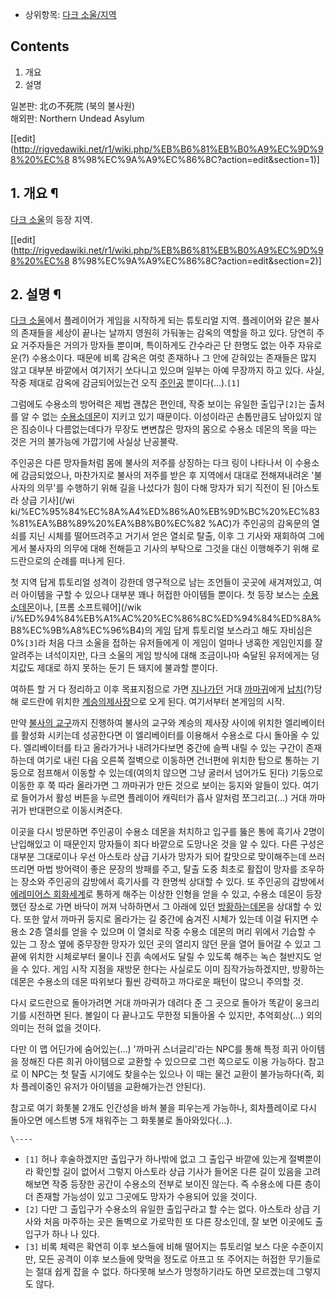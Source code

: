   * 상위항목: [다크 소울/지역](%EB%8B%A4%ED%81%AC%20%EC%86%8C%EC%9A%B8/%EC%A7%80%EC%97%AD.md)  

## Contents

    

1. 개요 
2. 설명 

일본판: 北の不死院 (북의 불사원)  
해외판: Northern Undead Asylum

[[edit](http://rigvedawiki.net/r1/wiki.php/%EB%B6%81%EB%B0%A9%EC%9D%98%20%EC%8
8%98%EC%9A%A9%EC%86%8C?action=edit&section=1)]

## 1. 개요 ¶

[다크 소울](%EB%8B%A4%ED%81%AC%20%EC%86%8C%EC%9A%B8.md)의 등장 지역.

  

[[edit](http://rigvedawiki.net/r1/wiki.php/%EB%B6%81%EB%B0%A9%EC%9D%98%20%EC%8
8%98%EC%9A%A9%EC%86%8C?action=edit&section=2)]

## 2. 설명 ¶

[다크 소울](%EB%8B%A4%ED%81%AC%20%EC%86%8C%EC%9A%B8.md)에서 플레이어가 게임을 시작하게 되는
튜토리얼 지역. 플레이어와 같은 불사의 존재들을 세상이 끝나는 날까지 영원히 가둬놓는 감옥의 역할을 하고 있다. 당연히 주요 거주자들은
거의가 망자들 뿐이며, 특이하게도 간수라곤 단 한명도 없는 아주 자유로운(?) 수용소이다. 때문에 비록 감옥은 여럿 존재하나 그 안에
갇혀있는 존재들은 많지 않고 대부분 바깥에서 여기저기 쏘다니고 있으며 일부는 아예 무장까지 하고 있다. 사실, 작중 제대로 감옥에
감금되어있는건 오직 [주인공](%EC%A3%BC%EC%9D%B8%EA%B3%B5%28%EB%8B%A4%ED%81%AC%20%EC%86%8C%EC%9A%B8%29.md) 뿐이다(...).`[1]`

  

그럼에도 수용소의 방어력은 제법 괜찮은 편인데, 작중 보이는 유일한 출입구`[2]`는 출처를 알 수 없는 [수용소데몬](%EC%88%98%EC%9A%A9%EC%86%8C%20%EB%8D%B0%EB%AA%AC.md)이 지키고 있기 때문이다.
이성이라곤 손톱만큼도 남아있지 않은 짐승이나 다름없는데다가 무장도 변변찮은 망자의 몸으로 수용소 데몬의 목을 따는 것은 거의 불가능에
가깝기에 사실상 난공불락.

  

주인공은 다른 망자들처럼 몸에 불사의 저주를 상징하는 다크 링이 나타나서 이 수용소에 감금되었으나, 마찬가지로 불사의 저주를 받은 후
지역에서 대대로 전해져내려온 '불사자의 의무'를 수행하기 위해 길을 나섰다가 힘이 다해 망자가 되기 직전이 된 [아스토라 상급 기사](/wi
ki/%EC%95%84%EC%8A%A4%ED%86%A0%EB%9D%BC%20%EC%83%81%EA%B8%89%20%EA%B8%B0%EC%82
%AC)가 주인공의 감옥문의 열쇠를 지닌 시체를 떨어뜨려주고 거기서 얻은 열쇠로 탈출, 이후 그 기사와 재회하여 그에게서 불사자의 의무에
대해 전해듣고 기사의 부탁으로 그것을 대신 이행해주기 위해 로드란으로의 순례를 떠나게 된다.

  

첫 지역 답게 튜토리얼 성격이 강한데 영구적으로 남는 조언들이 곳곳에 새겨져있고, 여러 아이템을 구할 수 있으나 대부분 꽤나 허접한 아이템들
뿐이다. 첫 등장 보스는 [수용소데몬](%EC%88%98%EC%9A%A9%EC%86%8C%20%EB%8D%B0%EB%AA%AC.md)이나, [프롬 소프트웨어](/wik
i/%ED%94%84%EB%A1%AC%20%EC%86%8C%ED%94%84%ED%8A%B8%EC%9B%A8%EC%96%B4)의 게임 답게
튜토리얼 보스라고 해도 자비심은 0%`[3]`라 처음 다크 소울을 접하는 유저들에게 이 게임이 얼마나 냉혹한 게임인지를 잘 알려주는
녀석이지만, 다크 소울의 게임 방식에 대해 조금이나마 숙달된 유저에게는 덩치값도 제대로 하지 못하는 둔기 든 돼지에 불과할 뿐이다.

  

여하튼 할 거 다 정리하고 이후 목표지점으로 가면 [지나가던](%EC%A7%80%EB%82%98%EA%B0%80%EB%8D%98.md)
거대 [까마귀](%EA%B9%8C%EB%A7%88%EA%B7%80.md)에게
[납치](%EB%82%A9%EC%B9%98.md)(?)당해 로드란에 위치한 [계승의제사장](%EA%B3%84%EC%8A%B9%EC%9D%98%20%EC%A0%9C%EC%82%AC%EC%9E%A5.md)으로 오게 된다.
여기서부터 본게임의 시작.

  

만약 [불사의 교구](%EB%B6%88%EC%82%AC%EC%9D%98%20%EA%B5%90%EA%B5%AC.md)까지 진행하여 불사의
교구와 계승의 제사장 사이에 위치한 엘리베이터를 활성화 시키는데 성공한다면 이 엘리베이터를 이용해서 수용소로 다시 돌아올 수 있다.
엘리베이터를 타고 올라가거나 내려가다보면 중간에 슬쩍 내릴 수 있는 구간이 존재하는데 여기로 내린 다음 오른쪽 절벽으로 이동하면 건너편에
위치한 탑으로 통하는 기둥으로 점프해서 이동할 수 있는데(여의치 않으면 그냥 굴러서 넘어가도 된다) 기둥으로 이동한 후 쭉 따라 올라가면 그
까마귀가 만든 것으로 보이는 둥지와 알들이 있다. 여기로 들어가서 활성 버튼을 누르면 플레이어 캐릭터가 흡사 알처럼 쪼그리고(...) 거대
까마귀가 반대편으로 이동시켜준다.

  

이곳을 다시 방문하면 주인공이 수용소 데몬을 처치하고 입구를 뚫은 통에 흑기사 2명이 난입해있고 이 때문인지 망자들이 죄다 바깥으로 도망나온
것을 알 수 있다. 다른 구성은 대부분 그대로이나 우선 아스토라 상급 기사가 망자가 되어 칼맛으로 맞이해주는데 쓰러뜨리면 마법 방어력이 좋은
문장의 방패를 주고, 탈출 도중 최초로 활잡이 망자를 조우하는 장소와 주인공의 감방에서 흑기사를 각 한명씩 상대할 수 있다. 또 주인공의
감방에서 [에레미어스 회화세계](%EC%97%90%EB%A0%88%EB%AF%B8%EC%96%B4%EC%8A%A4%20%ED%9A%8C%ED%99%94%EC%84%B8%EA%B3%84.md)로 통하게 해주는 이상한 인형을 얻을 수 있고, 수용소 데몬이 등장했던 장소로 가면
바닥이 꺼져 낙하하면서 그 아래에 있던 [방황하는데몬](%EB%B0%A9%ED%99%A9%ED%95%98%EB%8A%94%20%EB%8D%B0%EB%AA%AC.md)을 상대할 수
있다. 또한 앞서 까마귀 둥지로 올라가는 길 중간에 숨겨진 시체가 있는데 이걸 뒤지면 수용소 2층 열쇠를 얻을 수 있으며 이 열쇠로 작중
수용소 데몬의 머리 위에서 기습할 수 있는 그 장소 옆에 중무장한 망자가 있던 곳의 열리지 않던 문을 열어 들어갈 수 있고 그 끝에 위치한
시체로부터 물이나 진흙 속에서도 달릴 수 있도록 해주는 녹슨 철반지도 얻을 수 있다. 게임 시작 지점을 재방문 한다는 사실로도 이미
짐작가능하겠지만, 방황하는 데몬은 수용소의 데몬 따위보다 훨씬 강력하고 까다로운 패턴이 많으니 주의할 것.

  

다시 로드란으로 돌아가려면 거대 까마귀가 데려다 준 그 곳으로 돌아가 똑같이 웅크리기를 시전하면 된다. 볼일이 다 끝나고도 무한정 되돌아올
수 있지만, 추억회상(...) 외의 의미는 전혀 없을 것이다.

  

다만 이 맵 어딘가에 숨어있는(...) '까마귀 스너글리'라는 NPC를 통해 특정 희귀 아이템을 정해진 다른 희귀 아이템으로 교환할 수
있으므로 그런 쪽으로도 이용 가능하다. 참고로 이 NPC는 첫 탈출 시기에도 찾을수는 있으나 이 때는 물건 교환이 불가능하다(즉, 회차
플레이중인 유저가 아이템을 교환해가는건 안된다).

  

참고로 여기 화톳불 2개도 인간성을 바쳐 불을 피우는게 가능하나, 회차플레이로 다시 돌아오면 에스트병 5개 채워주는 그 화톳불로
돌아와있다(...).

`\----`

  * `[1]` 허나 후술하겠지만 출입구가 하나밖에 없고 그 출입구 바깥에 있는게 절벽뿐이라 확인할 길이 없어서 그렇지 아스토라 상급 기사가 들어온 다른 길이 있음을 고려해보면 작중 등장한 공간이 수용소의 전부로 보이진 않는다. 즉 수용소에 다른 층이 더 존재할 가능성이 있고 그곳에도 망자가 수용되어 있을 것이다.
  * `[2]` 다만 그 출입구가 수용소의 유일한 출입구라고 할 수는 없다. 아스토라 상급 기사와 처음 마주하는 곳은 돌벽으로 가로막힌 또 다른 장소인데, 잘 보면 이곳에도 출입구가 하나 나 있다.
  * `[3]` 비록 체력은 확연히 이후 보스들에 비해 떨어지는 튜토리얼 보스 다운 수준이지만, 모든 공격이 이후 보스들에 맞먹을 정도로 아프고 또 주어지는 허접한 무기들로는 절대 쉽게 잡을 수 없다. 하다못해 보스가 멍청하기라도 하면 모르겠는데 그렇지도 않다.

